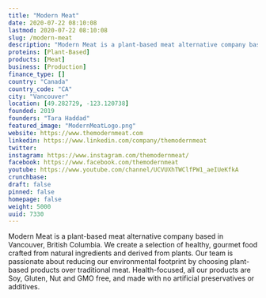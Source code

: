 ```yaml
---
title: "Modern Meat"
date: 2020-07-22 08:10:08
lastmod: 2020-07-22 08:10:08
slug: /modern-meat
description: "Modern Meat is a plant-based meat alternative company based in Vancouver, British Columbia. We create a selection of healthy, gourmet food crafted from natural ingredients and derived from plants. Our team is passionate about reducing our environmental footprint by choosing plant-based products over traditional meat. Health-focused, all our products are Soy, Gluten, Nut and GMO free, and made with no artificial preservatives or additives."
proteins: [Plant-Based]
products: [Meat]
business: [Production]
finance_type: []
country: "Canada"
country_code: "CA"
city: "Vancouver"
location: [49.282729, -123.120738]
founded: 2019
founders: "Tara Haddad"
featured_image: "ModernMeatLogo.png"
website: https://www.themodernmeat.com
linkedin: https://www.linkedin.com/company/themodernmeat
twitter: 
instagram: https://www.instagram.com/themodernmeat/
facebook: https://www.facebook.com/themodernmeat
youtube: https://www.youtube.com/channel/UCVUXhTWClfPW1_aeIUeKfkA
crunchbase: 
draft: false
pinned: false
homepage: false
weight: 5000
uuid: 7330
---
```

Modern Meat is a plant-based meat alternative company based in Vancouver, British Columbia. We create a selection of healthy, gourmet food crafted from natural ingredients and derived from plants. Our team is passionate about reducing our environmental footprint by choosing plant-based products over traditional meat. Health-focused, all our products are Soy, Gluten, Nut and GMO free, and made with no artificial preservatives or additives.
